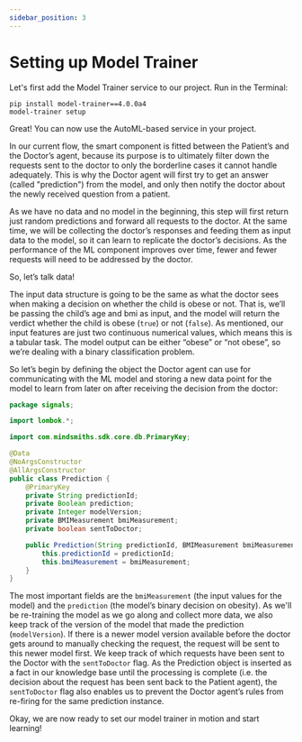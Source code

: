 ```yaml
---
sidebar_position: 3
---
```


# Setting up Model Trainer

Let's first add the Model Trainer service to our project. Run in the Terminal:
```shell
pip install model-trainer==4.0.0a4
model-trainer setup
```

Great! You can now use the AutoML-based service in your project.

In our current flow, the smart component is fitted between the Patient’s and the Doctor’s agent, because its purpose is to ultimately filter down the requests sent to the doctor to only the borderline cases it cannot handle adequately.
This is why the Doctor agent will first try to get an answer (called "prediction") from the model, and only then notify the doctor about the newly received question from a patient.

As we have no data and no model in the beginning, this step will first return just random predictions and forward all requests to the doctor. At the same time, we will be collecting the doctor’s responses and feeding them as input data to the model, so it can learn to replicate the doctor’s decisions. As the performance of the ML component improves over time, fewer and fewer requests will need to be addressed by the doctor.

So, let’s talk data!

The input data structure is going to be the same as what the doctor sees when making a decision on whether the child is obese or not. That is, we’ll be passing the child’s age and bmi as input, and the model will return the verdict whether the child is obese (`true`) or not (`false`).
As mentioned, our input features are just two continuous numerical values, which means this is a tabular task. The model output can be either “obese” or “not obese”, so we’re dealing with a binary classification problem.

So let’s begin by defining the object the Doctor agent can use for communicating with the ML model and storing a new data point for the model to learn from later on after receiving the decision from the doctor:
```java title="java/signals/Prediction.java"
package signals;

import lombok.*;

import com.mindsmiths.sdk.core.db.PrimaryKey;

@Data
@NoArgsConstructor
@AllArgsConstructor
public class Prediction {
    @PrimaryKey
    private String predictionId;
    private Boolean prediction;
    private Integer modelVersion;
    private BMIMeasurement bmiMeasurement;
    private boolean sentToDoctor;

    public Prediction(String predictionId, BMIMeasurement bmiMeasurement) {
        this.predictionId = predictionId;
        this.bmiMeasurement = bmiMeasurement;
    }
}
```
The most important fields are the `bmiMeasurement` (the input values for the model) and the `prediction` (the model’s binary decision on obesity).
As we'll be re-training the model as we go along and collect more data, we also keep track of the version of the model that made the prediction (`modelVersion`).
If there is a newer model version available before the doctor gets around to manually checking the request, the request will be sent to this newer model first.
We keep track of which requests have been sent to the Doctor with the `sentToDoctor` flag. 
As the Prediction object is inserted as a fact in our knowledge base until the processing is complete (i.e. the decision about the request has been sent back to the Patient agent), 
the `sentToDoctor` flag also enables us to prevent the Doctor agent’s rules from re-firing for the same prediction instance.


Okay, we are now ready to set our model trainer in motion and start learning!